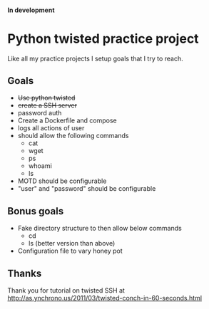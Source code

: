 #### In development

# Python twisted practice project

Like all my practice projects I setup goals that I try to reach.

## Goals
* ~~Use python twisted~~
* ~~create a SSH server~~
* password auth
* Create a Dockerfile and compose
* logs all actions of user
* should allow the following commands
    * cat
    * wget
    * ps
    * whoami
    * ls
* MOTD should be configurable
* "user" and "password" should be configurable


## Bonus goals
* Fake directory structure to then allow below commands
    * cd
    * ls (better version than above)
* Configuration file to vary honey pot


## Thanks
Thank you for tutorial on twisted SSH at http://as.ynchrono.us/2011/03/twisted-conch-in-60-seconds.html
